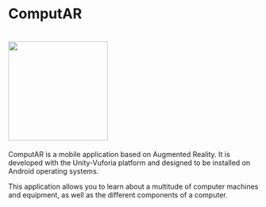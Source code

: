 # ComputAR

# <img src="images/Logotipo-ComputAR.png" width="200px" align="center"/>

ComputAR is a mobile application based on Augmented Reality. It is developed with the Unity-Vuforia platform and designed to be installed on Android operating systems.

This application allows you to learn about a multitude of computer machines and equipment, as well as the different components of a computer.
